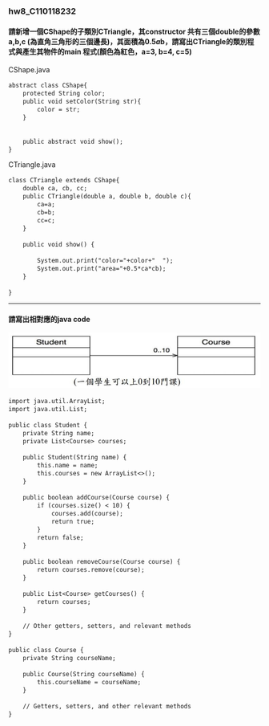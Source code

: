 ### hw8_C110118232

#### 請新增一個CShape的子類別CTriangle，其constructor 共有三個double的參數 a,b,c (為直角三角形的三個邊長)，其面積為0.5*a*b，請寫出CTriangle的類別程式與產生其物件的main 程式(顏色為紅色，a=3, b=4, c=5)

CShape.java
```
abstract class CShape{
    protected String color;
    public void setColor(String str){
        color = str;
    }


    public abstract void show();
}
```
CTriangle.java
```
class CTriangle extends CShape{
    double ca, cb, cc;
    public CTriangle(double a, double b, double c){
        ca=a;
        cb=b;
        cc=c;
    }
   
    public void show() {
       
        System.out.print("color="+color+"  ");
        System.out.print("area="+0.5*ca*cb);
    }
   
}
```
---
#### 請寫出相對應的java code
![hw8_code](hw8_code.jpg "hw8_code")
```
import java.util.ArrayList;
import java.util.List;

public class Student {
    private String name;
    private List<Course> courses;

    public Student(String name) {
        this.name = name;
        this.courses = new ArrayList<>();
    }

    public boolean addCourse(Course course) {
        if (courses.size() < 10) {
            courses.add(course);
            return true;
        }
        return false;
    }

    public boolean removeCourse(Course course) {
        return courses.remove(course);
    }

    public List<Course> getCourses() {
        return courses;
    }

    // Other getters, setters, and relevant methods
}

public class Course {
    private String courseName;

    public Course(String courseName) {
        this.courseName = courseName;
    }

    // Getters, setters, and other relevant methods
}
```
